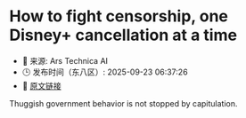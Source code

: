 # How to fight censorship, one Disney+ cancellation at a time
- 📅 来源: Ars Technica AI
- 🕒 发布时间（东八区）: 2025-09-23 06:37:26
- 🔗 [原文链接](https://arstechnica.com/culture/2025/09/kimmel-censorship-fiasco-shows-that-protests-still-matter-and-can-still-work/)

Thuggish government behavior is not stopped by capitulation.